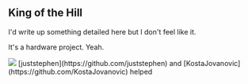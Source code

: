 ## King of the Hill

I'd write up something detailed here but I don't feel like it. 

It's a hardware project. Yeah.

<image src="/pcb.png"/>
[juststephen](https://github.com/juststephen) and [KostaJovanovic](https://github.com/KostaJovanovic) helped
